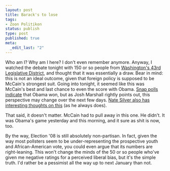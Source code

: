 ```yaml
--- 
layout: post
title: Barack's to lose
tags: 
- Zoon Politikon
status: publish
type: post
published: true
meta: 
  _edit_last: "2"
---
```

Who am I? Why am I here? I don't even remember anymore. Anyway, I watched the debate tonight with 150 or so people from <a href="http://www.43rddems.org/">Washington's 43rd Legislative District</a>, and thought that it was essentially a draw. Bear in mind: this is not an ideal outcome, given that foreign policy is supposed to be McCain's strongest suit. Going into tonight, it seemed like this was McCain's best and last chance to even the score with Obama. <a href="http://talkingpointsmemo.com/archives/220218.php">Snap polls indicate</a> that Obama won, but as Josh Marshall rightly points out, this perspective may change over the next few days. <a href="http://www.fivethirtyeight.com/2008/09/why-voters-thought-obama-won.html">Nate Silver also has interesting thoughts on this</a> (as he always does).

That said, it doesn't matter. McCain had to pull away in this one. He didn't. It was Obama's game yesterday and this morning, and it sure as shit is now, too.

By the way, Election '08 is still absolutely non-partisan. In fact, given the way most pollsters seem to be under-representing the prospective youth and African-American vote, you could even argue that its numbers are right-leaning. This won't change the minds of the 50 or so people who've given me negative ratings for a perceived liberal bias, but it's the simple truth. I'd rather be a pessimist all the way up to next January than not.
